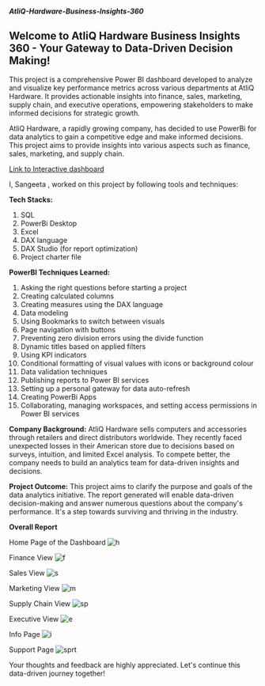 ##### AtliQ-Hardware-Business-Insights-360  
## Welcome to AtliQ Hardware Business Insights 360 - Your Gateway to Data-Driven Decision Making!

This project is a comprehensive Power BI dashboard developed to analyze and visualize key performance metrics across various departments at AtliQ Hardware. It provides actionable insights into finance, sales, marketing, supply chain, and executive operations, empowering stakeholders to make informed decisions for strategic growth.

AtliQ Hardware, a rapidly growing company, has decided to use PowerBi for data analytics to gain a competitive edge and make informed decisions. This project aims to provide insights into various aspects such as finance, sales, marketing, and supply chain.

[Link to Interactive dashboard](https://app.powerbi.com/view?r=eyJrIjoiOGQ3ZmI3OTAtNWIwNi00MzE3LThmNmYtNzdhMTM4MDAyYTQ5IiwidCI6ImM2ZTU0OWIzLTVmNDUtNDAzMi1hYWU5LWQ0MjQ0ZGM1YjJjNCJ9)

I, Sangeeta , worked on this project by following tools and techniques:

**Tech Stacks:**

1. SQL
2. PowerBi Desktop
3. Excel
4. DAX language
5. DAX Studio (for report optimization)
6. Project charter file

**PowerBI Techniques Learned:**

1.  Asking the right questions before starting a project
2.  Creating calculated columns
3.  Creating measures using the DAX language
4.  Data modeling
5.  Using Bookmarks to switch between visuals
6.  Page navigation with buttons
7.  Preventing zero division errors using the divide function
8.  Dynamic titles based on applied filters
9.  Using KPI indicators
10. Conditional formatting of visual values with icons or background colour
11. Data validation techniques
12. Publishing reports to Power BI services
13. Setting up a personal gateway for data auto-refresh
14. Creating PowerBi Apps
15. Collaborating, managing workspaces, and setting access permissions in Power BI services

**Company Background:**
AtliQ Hardware sells computers and accessories through retailers and direct distributors worldwide. They recently faced unexpected losses in their American store due to decisions based on surveys, intuition, and limited Excel analysis. To compete better, the company needs to build an analytics team for data-driven insights and decisions.

**Project Outcome:**
This project aims to clarify the purpose and goals of the data analytics initiative. The report generated will enable data-driven decision-making and answer numerous questions about the company's performance. It's a step towards surviving and thriving in the industry.

**Overall Report**

Home Page of the Dashboard
![h](https://github.com/srinathankolla/Business-Insights-360-of-Atliq-Hardwares/assets/115559003/58e70799-b228-4691-bbd5-2f93e341ca16)

Finance View
![f](https://github.com/srinathankolla/Business-Insights-360-of-Atliq-Hardwares/assets/115559003/0825e7c3-3090-423e-9470-12d81a2e371e)

Sales View
![s](https://github.com/srinathankolla/Business-Insights-360-of-Atliq-Hardwares/assets/115559003/e59ddda7-8d39-4f7c-8076-9c21885c4c3e)

Marketing View
![m](https://github.com/srinathankolla/Business-Insights-360-of-Atliq-Hardwares/assets/115559003/0ffcf851-b993-46a3-8931-4424b3b2c014)

Supply Chain View
![sp](https://github.com/srinathankolla/Business-Insights-360-of-Atliq-Hardwares/assets/115559003/7328cfef-d6a6-4ffe-bc0a-12c75cdfe870)

Executive View
![e](https://github.com/srinathankolla/Business-Insights-360-of-Atliq-Hardwares/assets/115559003/205ea814-11a1-4ead-8121-e9cf81592728)

Info Page
![i](https://github.com/srinathankolla/Business-Insights-360-of-Atliq-Hardwares/assets/115559003/b75569d5-1d29-4373-9d20-a80638081dbd)

Support Page
![sprt](https://github.com/srinathankolla/Business-Insights-360-of-Atliq-Hardwares/assets/115559003/897e23dc-3467-4f5d-b10f-98c09fbaa69b)

Your thoughts and feedback are highly appreciated. Let's continue this data-driven journey together!

